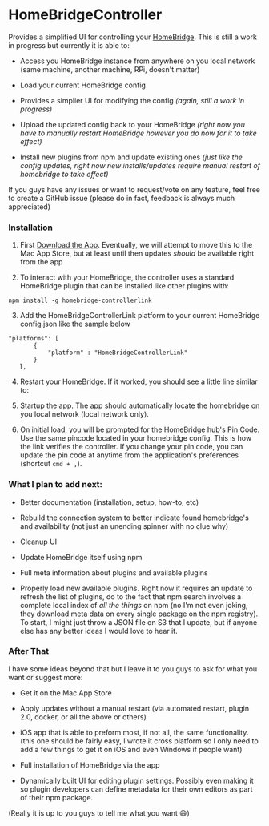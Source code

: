 # HomeBridgeController
Provides a simplified UI for controlling your [HomeBridge](https://github.com/nfarina/homebridge).  This is still a work in progress but currently it is able to:

- Access you HomeBridge instance from anywhere on you local network (same machine, another machine, RPi, doesn't matter)

- Load your current HomeBridge config

- Provides a simplier UI for modifying the config  _(again, still a work in progress)_

- Upload the updated config back to your HomeBridge  _(right now you have to manually restart HomeBridge however you do now for it to take effect)_

- Install new plugins from npm and update existing ones  _(just like the config updates, right now new installs/updates require manual restart of homebridge to take effect)_

If you guys have any issues or want to request/vote on any feature, feel free to create a GitHub issue (please do in fact, feedback is always much appreciated)


### Installation

1. First [Download the App](https://s3.amazonaws.com/enferra-homebridgecontroller-release/HomeBridgeController/HomeBridgeController.dmg). Eventually, we will attempt to move this to the Mac App Store, but at least until then updates _should_ be available right from the app

2. To interact with your HomeBridge, the controller uses a standard HomeBridge plugin that can be installed like other plugins with:
  
  `npm install -g homebridge-controllerlink`

3. Add the HomeBridgeControllerLink platform to your current HomeBridge config.json like the sample below
 ```
"platforms": [
		{
			"platform" : "HomeBridgeControllerLink"
		}
	],
```

4. Restart your HomeBridge. If it worked, you should see a little line similar to:

5. Startup the app. The app should automatically locate the homebridge on you local network (local network only).

6. On initial load, you will be prompted for the HomeBridge hub's Pin Code. Use the same pincode located in your homebridge config. This is how the link verifies the controller.  If you change your pin code, you can update the pin code at anytime from the application's preferences (shortcut `cmd + ,`).

 


### What I plan to add next:

- Better documentation (installation, setup, how-to, etc)

- Rebuild the connection system to better indicate found homebridge's and availability (not just an unending spinner with no clue why)

- Cleanup UI

- Update HomeBridge itself using npm

- Full meta information about plugins and available plugins

- Properly load new available plugins.  Right now it requires an update to refresh the list of plugins, do to the fact that npm search involves a complete local index of _all the things_ on npm (no I'm not even joking, they download meta data on every single package on the npm registry).  To start, I might just throw a JSON file on S3 that I update, but if anyone else has any better ideas I would love to hear it.


### After That
I have some ideas beyond that but I leave it to you guys to ask for what you want or suggest more:

- Get it on the Mac App Store

- Apply updates without a manual restart (via automated restart, plugin 2.0, docker, or all the above or others)

- iOS app that is able to preform most, if not all, the same functionality. (this one should be fairly easy, I wrote it cross platform so I only need to add a few things to get it on iOS and even Windows if people want)

- Full installation of HomeBridge via the app

- Dynamically built UI for editing plugin settings. Possibly even making it so plugin developers can define metadata for their own editors as part of their npm package.

(Really it is up to you guys to tell me what you want :smile:)
